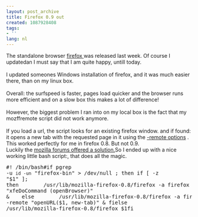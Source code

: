 ```yaml
---
layout: post_archive
title: Firefox 0.9 out
created: 1087928408
tags:
- ''
lang: nl
---
```

The standalone browser [firefox ](http://www.mozilla.org/products/firefox/) was released last week. Of course I updatedan I must say that I am quite happy, untill today.<br /><br />I updated someones Windows installation of firefox, and it was much easier there, than on my linux box. <br /><br />Overall: the surfspeed is faster, pages load quicker and the browser runs more efficient and on a slow box this makes a lot of difference!<br /><br />However, the biggest problem I ran into on my local box is the fact that my mozffremote script did not work anymore. <br /><br />If you load a url, the script looks for an existing firefox window. and if found: it opens a new tab with the requested page in it using the [-remote options](http://mozilla.org/unix/remote.html) . This worked perfectly for me in firefox 0.8. But not 0.9.<br />Luckily the [ mozilla forums offered a solution.](http://forums.mozillazine.org/viewtopic.php?t=87302&highlight=remote)So I ended up with a nice working little bash script:, that does all the magic.<pre>#! /bin/bash#if pgrep -u `id -un` "firefox-bin" > /dev/null ; then    if [ -z "$1" ]; then        /usr/lib/mozilla-firefox-0.8/firefox -a firefox -remote "xfeDoCommand (openBrowser)" &    else        /usr/lib/mozilla-firefox-0.8/firefox -a firefox -remote "openURL($1, new-tab)" &    fielse    /usr/lib/mozilla-firefox-0.8/firefox $1fi</pre>
